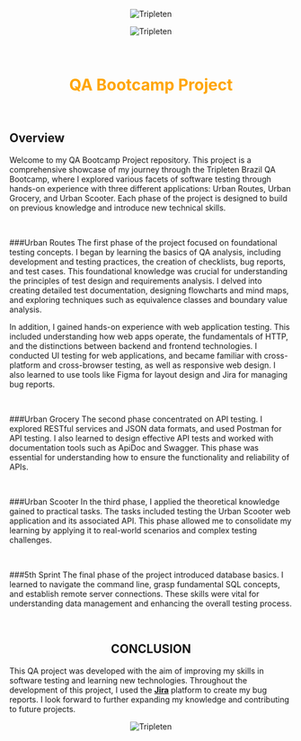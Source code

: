 <div align="center">

![Tripleten](https://uspto.report/TM/98041965/mark)


![Tripleten](https://media.licdn.com/dms/image/D5612AQFoqE2L_kJhjA/article-cover_image-shrink_720_1280/0/1713380963874?e=2147483647&v=beta&t=tYud7Djt_oalBXejysxB5CCWCrVXI1rn6ZZ_Jr0Putc)


</div>

&nbsp;

<div align="center">

# <span style="color:orange"> QA Bootcamp Project </span>

</div>


&nbsp;

## Overview

Welcome to my QA Bootcamp Project repository. This project is a comprehensive showcase of my journey through the Tripleten Brazil QA Bootcamp, where I explored various facets of software testing through hands-on experience with three different applications: Urban Routes, Urban Grocery, and Urban Scooter. Each phase of the project is designed to build on previous knowledge and introduce new technical skills.

&nbsp;

###Urban Routes
The first phase of the project focused on foundational testing concepts. I began by learning the basics of QA analysis, including development and testing practices, the creation of checklists, bug reports, and test cases. This foundational knowledge was crucial for understanding the principles of test design and requirements analysis. I delved into creating detailed test documentation, designing flowcharts and mind maps, and exploring techniques such as equivalence classes and boundary value analysis.

In addition, I gained hands-on experience with web application testing. This included understanding how web apps operate, the fundamentals of HTTP, and the distinctions between backend and frontend technologies. I conducted UI testing for web applications, and became familiar with cross-platform and cross-browser testing, as well as responsive web design. I also learned to use tools like Figma for layout design and Jira for managing bug reports.


&nbsp;

###Urban Grocery
The second phase concentrated on API testing. I explored RESTful services and JSON data formats, and used Postman for API testing. I also learned to design effective API tests and worked with documentation tools such as ApiDoc and Swagger. This phase was essential for understanding how to ensure the functionality and reliability of APIs.


&nbsp;


###Urban Scooter
In the third phase, I applied the theoretical knowledge gained to practical tasks. The tasks included testing the Urban Scooter web application and its associated API. This phase allowed me to consolidate my learning by applying it to real-world scenarios and complex testing challenges.


&nbsp;



###5th Sprint
The final phase of the project introduced database basics. I learned to navigate the command line, grasp fundamental SQL concepts, and establish remote server connections. These skills were vital for understanding data management and enhancing the overall testing process.
  
<div align="center">


  &nbsp;

## **CONCLUSION**

</div>



This QA project was developed with the aim of improving my skills in software testing and learning new technologies. Throughout the development of this project, I used the **[Jira](https://angela-ribeiro.atlassian.net/jira/projects?selectedProjectType=software)** platform to create my bug reports. I look forward to further expanding my knowledge and contributing to future projects. 

<div align="center">

![Tripleten](https://d1h6w5f3g2yoyh.cloudfront.net/usa-main/tild6163-3230-4561-b034-623337663330__qa.png.webp)

</div>
